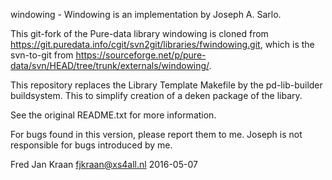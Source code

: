 windowing - Windowing is an implementation by Joseph A. Sarlo.

This git-fork of the Pure-data library windowing is cloned from 
https://git.puredata.info/cgit/svn2git/libraries/fwindowing.git, which is 
the svn-to-git from 
https://sourceforge.net/p/pure-data/svn/HEAD/tree/trunk/externals/windowing/.

This repository replaces the Library Template Makefile by the pd-lib-builder 
buildsystem. This to simplify creation of a deken package of the libary.

See the original README.txt for more information.

For bugs found in this version, please report them to me. Joseph is not 
responsible for bugs introduced by me.

Fred Jan Kraan fjkraan@xs4all.nl 2016-05-07
